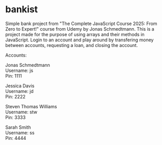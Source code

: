 # bankist
Simple bank project from "The Complete JavaScript Course 2025: From Zero to Expert!" course from Udemy by Jonas Schmedtmann.
This is a project made for the purpose of using arrays and their methods in JavaScript.
Login to an account and play around by transfering money between accounts, requesting a loan, and closing the account.

Accounts:

Jonas Schmedtmann  
Username: js  
Pin: 1111  

Jessica Davis  
Username: jd  
Pin: 2222  

Steven Thomas Williams  
Username: stw  
Pin: 3333  

Sarah Smith  
Username: ss  
Pin: 4444
